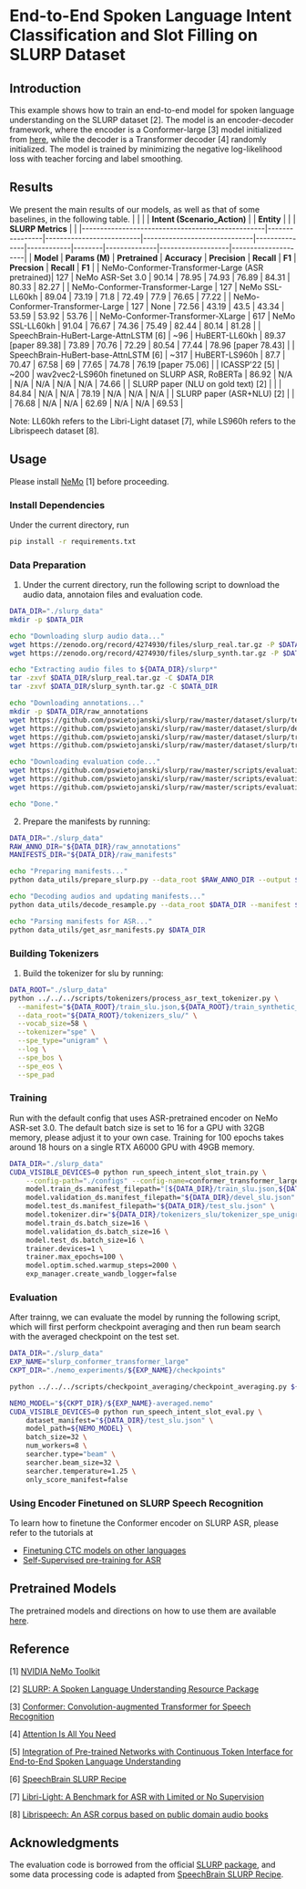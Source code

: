 # End-to-End Spoken Language Intent Classification and Slot Filling on SLURP Dataset

## Introduction
This example shows how to train an end-to-end model for spoken language understanding on the SLURP dataset [2]. The model is an encoder-decoder framework, where the encoder is a Conformer-large [3] model initialized from [here](https://ngc.nvidia.com/models/nvidia:nemo:stt_en_conformer_ctc_large), while the decoder is a Transformer decoder [4] randomly initialized. The model is trained by minimizing the negative log-likelihood loss with teacher forcing and label smoothing.

## Results

We present the main results of our models, as well as that of some baselines, in the following table.
|                                                  |                |                          | **Intent (Scenario_Action)** |               | **Entity** |        |              | **SLURP Metrics** |                     |
|--------------------------------------------------|----------------|--------------------------|------------------------------|---------------|------------|--------|--------------|-------------------|---------------------|
|                     **Model**                    | **Params (M)** |      **Pretrained**      |         **Accuracy**         | **Precision** | **Recall** | **F1** | **Precsion** |     **Recall**    |        **F1**       |
| NeMo-Conformer-Transformer-Large (ASR pretrained)| 127            | NeMo ASR-Set 3.0         |                        90.14 |         78.95 |      74.93 |  76.89 |        84.31 |             80.33 |               82.27 |
| NeMo-Conformer-Transformer-Large                 | 127            | NeMo SSL-LL60kh          |                        89.04 |         73.19 |       71.8 |  72.49 |         77.9 |             76.65 |               77.22 |
| NeMo-Conformer-Transformer-Large                 | 127            | None                     |                        72.56 |         43.19 |       43.5 |  43.34 |        53.59 |             53.92 |               53.76 |
| NeMo-Conformer-Transformer-XLarge                | 617            | NeMo SSL-LL60kh          |                        91.04 |         76.67 |      74.36 |  75.49 |        82.44 |             80.14 |               81.28 |
| SpeechBrain-HuBert-Large-AttnLSTM [6]            | ~96            | HuBERT-LL60kh            |          89.37 [paper 89.38] |         73.89 |      70.76 |  72.29 |        80.54 |             77.44 | 78.96 [paper 78.43] |
| SpeechBrain-HuBert-base-AttnLSTM  [6]            | ~317           | HuBERT-LS960h            |                         87.7 |         70.47 |      67.58 |     69 |        77.65 |             74.78 | 76.19 [paper 75.06] |
| ICASSP'22 [5]                                    | ~200           | wav2vec2-LS960h finetuned on SLURP ASR, RoBERTa | 86.92 |           N/A |        N/A |    N/A |          N/A |               N/A |               74.66 |
| SLURP paper (NLU on gold text) [2]               |                |                          |                        84.84 |           N/A |        N/A |  78.19 |          N/A |               N/A |                 N/A |
| SLURP paper (ASR+NLU) [2]                        |                |                          |                        76.68 |           N/A |        N/A |  62.69 |          N/A |               N/A |               69.53 |

Note: LL60kh refers to the Libri-Light dataset [7], while LS960h refers to the Librispeech dataset [8].  

## Usage
Please install [NeMo](https://github.com/NVIDIA/NeMo) [1] before proceeding. 

### Install Dependencies
Under the current directory, run
```bash
pip install -r requirements.txt
```

### Data Preparation
1. Under the current directory, run the following script to download the audio data, annotaion files and evaluation code.
```bash
DATA_DIR="./slurp_data"
mkdir -p $DATA_DIR

echo "Downloading slurp audio data..."
wget https://zenodo.org/record/4274930/files/slurp_real.tar.gz -P $DATA_DIR
wget https://zenodo.org/record/4274930/files/slurp_synth.tar.gz -P $DATA_DIR

echo "Extracting audio files to ${DATA_DIR}/slurp*"
tar -zxvf $DATA_DIR/slurp_real.tar.gz -C $DATA_DIR
tar -zxvf $DATA_DIR/slurp_synth.tar.gz -C $DATA_DIR

echo "Downloading annotations..."
mkdir -p $DATA_DIR/raw_annotations
wget https://github.com/pswietojanski/slurp/raw/master/dataset/slurp/test.jsonl -P $DATA_DIR/raw_annotations
wget https://github.com/pswietojanski/slurp/raw/master/dataset/slurp/devel.jsonl -P $DATA_DIR/raw_annotations
wget https://github.com/pswietojanski/slurp/raw/master/dataset/slurp/train_synthetic.jsonl -P $DATA_DIR/raw_annotations
wget https://github.com/pswietojanski/slurp/raw/master/dataset/slurp/train.jsonl -P $DATA_DIR/raw_annotations

echo "Downloading evaluation code..."
wget https://github.com/pswietojanski/slurp/raw/master/scripts/evaluation/util.py -P eval_utils/evaluation
wget https://github.com/pswietojanski/slurp/raw/master/scripts/evaluation/metrics/distance.py -P eval_utils/evaluation/metrics
wget https://github.com/pswietojanski/slurp/raw/master/scripts/evaluation/metrics/metrics.py -P eval_utils/evaluation/metrics

echo "Done."
```

2. Prepare the manifests by running: 
```bash
DATA_DIR="./slurp_data"
RAW_ANNO_DIR="${DATA_DIR}/raw_annotations"
MANIFESTS_DIR="${DATA_DIR}/raw_manifests"

echo "Preparing manifests..."
python data_utils/prepare_slurp.py --data_root $RAW_ANNO_DIR --output $MANIFESTS_DIR

echo "Decoding audios and updating manifests..."
python data_utils/decode_resample.py --data_root $DATA_DIR --manifest $MANIFESTS_DIR

echo "Parsing manifests for ASR..."
python data_utils/get_asr_manifests.py $DATA_DIR
```

### Building Tokenizers
1. Build the tokenizer for slu by running:
```bash
DATA_ROOT="./slurp_data"
python ../../../scripts/tokenizers/process_asr_text_tokenizer.py \
  --manifest="${DATA_ROOT}/train_slu.json,${DATA_ROOT}/train_synthetic_slu.json" \
  --data_root="${DATA_ROOT}/tokenizers_slu/" \
  --vocab_size=58 \
  --tokenizer="spe" \
  --spe_type="unigram" \
  --log \
  --spe_bos \
  --spe_eos \
  --spe_pad
```


### Training
Run with the default config that uses ASR-pretrained encoder on NeMo ASR-set 3.0. The default batch size is set to 16 for a GPU with 32GB memory, please adjust it to your own case. Training for 100 epochs takes around 18 hours on a single RTX A6000 GPU with 49GB memory.

```bash
DATA_DIR="./slurp_data"
CUDA_VISIBLE_DEVICES=0 python run_speech_intent_slot_train.py \
    --config-path="./configs" --config-name=conformer_transformer_large_bpe \
    model.train_ds.manifest_filepath="[${DATA_DIR}/train_slu.json,${DATA_DIR}/train_synthetic_slu.json]" \
    model.validation_ds.manifest_filepath="${DATA_DIR}/devel_slu.json" \
    model.test_ds.manifest_filepath="${DATA_DIR}/test_slu.json" \
    model.tokenizer.dir="${DATA_DIR}/tokenizers_slu/tokenizer_spe_unigram_v58_pad_bos_eos" \
    model.train_ds.batch_size=16 \
    model.validation_ds.batch_size=16 \
    model.test_ds.batch_size=16 \
    trainer.devices=1 \
    trainer.max_epochs=100 \
    model.optim.sched.warmup_steps=2000 \
    exp_manager.create_wandb_logger=false
```


### Evaluation
After trainng, we can evaluate the model by running the following script, which will first perform checkpoint averaging and then run beam search with the averaged checkpoint on the test set.
```bash
DATA_DIR="./slurp_data"
EXP_NAME="slurp_conformer_transformer_large"
CKPT_DIR="./nemo_experiments/${EXP_NAME}/checkpoints"

python ../../../scripts/checkpoint_averaging/checkpoint_averaging.py ${CKPT_DIR}

NEMO_MODEL="${CKPT_DIR}/${EXP_NAME}-averaged.nemo"
CUDA_VISIBLE_DEVICES=0 python run_speech_intent_slot_eval.py \
    dataset_manifest="${DATA_DIR}/test_slu.json" \
    model_path=${NEMO_MODEL} \
    batch_size=32 \
    num_workers=8 \
    searcher.type="beam" \
    searcher.beam_size=32 \
    searcher.temperature=1.25 \
    only_score_manifest=false
```

### Using Encoder Finetuned on SLURP Speech Recognition
To learn how to finetune the Conformer encoder on SLURP ASR, please refer to the tutorials at 
- [Finetuning CTC models on other languages](https://github.com/NVIDIA/NeMo/blob/main/tutorials/asr/ASR_CTC_Language_Finetuning.ipynb)
- [Self-Supervised pre-training for ASR](https://github.com/NVIDIA/NeMo/blob/main/tutorials/asr/Self_Supervised_Pre_Training.ipynb)


## Pretrained Models
The pretrained models and directions on how to use them are available [here](https://ngc.nvidia.com/catalog/models/nvidia:nemo:slu_conformer_transformer_large_slurp).


## Reference
[1] [NVIDIA NeMo Toolkit](https://github.com/NVIDIA/NeMo)

[2] [SLURP: A Spoken Language Understanding Resource Package](https://arxiv.org/abs/2011.13205)

[3] [Conformer: Convolution-augmented Transformer for Speech Recognition](https://arxiv.org/abs/2005.08100)

[4] [Attention Is All You Need](https://arxiv.org/abs/1706.03762?context=cs)

[5] [Integration of Pre-trained Networks with Continuous Token Interface for End-to-End Spoken Language Understanding](https://arxiv.org/abs/2104.07253)

[6] [SpeechBrain SLURP Recipe](https://github.com/speechbrain/speechbrain/tree/develop/recipes/SLURP)

[7] [Libri-Light: A Benchmark for ASR with Limited or No Supervision](https://arxiv.org/abs/1912.07875)

[8] [Librispeech: An ASR corpus based on public domain audio books](https://ieeexplore.ieee.org/document/7178964)

## Acknowledgments

The evaluation code is borrowed from the official [SLURP package](https://github.com/pswietojanski/slurp/tree/master/scripts/evaluation), and some data processing code is adapted from [SpeechBrain SLURP Recipe](https://github.com/speechbrain/speechbrain/tree/develop/recipes/SLURP).